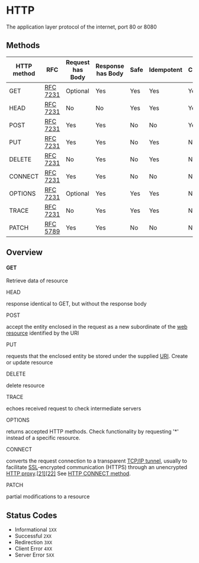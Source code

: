 # HTTP

The application layer protocol of the internet, port 80 or 8080

## Methods

| HTTP method | RFC                                                          | Request has Body | Response has Body | Safe | Idempotent | Cacheable |
| ----------- | ------------------------------------------------------------ | ---------------- | ----------------- | ---- | ---------- | --------- |
| GET         | [RFC](https://en.wikipedia.org/wiki/Request_for_Comments_(identifier)) [7231](https://tools.ietf.org/html/rfc7231) | Optional         | Yes               | Yes  | Yes        | Yes       |
| HEAD        | [RFC](https://en.wikipedia.org/wiki/Request_for_Comments_(identifier)) [7231](https://tools.ietf.org/html/rfc7231) | No               | No                | Yes  | Yes        | Yes       |
| POST        | [RFC](https://en.wikipedia.org/wiki/Request_for_Comments_(identifier)) [7231](https://tools.ietf.org/html/rfc7231) | Yes              | Yes               | No   | No         | Yes       |
| PUT         | [RFC](https://en.wikipedia.org/wiki/Request_for_Comments_(identifier)) [7231](https://tools.ietf.org/html/rfc7231) | Yes              | Yes               | No   | Yes        | No        |
| DELETE      | [RFC](https://en.wikipedia.org/wiki/Request_for_Comments_(identifier)) [7231](https://tools.ietf.org/html/rfc7231) | No               | Yes               | No   | Yes        | No        |
| CONNECT     | [RFC](https://en.wikipedia.org/wiki/Request_for_Comments_(identifier)) [7231](https://tools.ietf.org/html/rfc7231) | Yes              | Yes               | No   | No         | No        |
| OPTIONS     | [RFC](https://en.wikipedia.org/wiki/Request_for_Comments_(identifier)) [7231](https://tools.ietf.org/html/rfc7231) | Optional         | Yes               | Yes  | Yes        | No        |
| TRACE       | [RFC](https://en.wikipedia.org/wiki/Request_for_Comments_(identifier)) [7231](https://tools.ietf.org/html/rfc7231) | No               | Yes               | Yes  | Yes        | No        |
| PATCH       | [RFC](https://en.wikipedia.org/wiki/Request_for_Comments_(identifier)) [5789](https://tools.ietf.org/html/rfc5789) | Yes              | Yes               | No   | No         | No        |

## Overview

#### GET

Retrieve data of resource 

HEAD

response identical to GET, but without the response body

POST

accept the entity enclosed in the request as a new subordinate of the [web resource](https://en.wikipedia.org/wiki/Web_resource) identified by the URI

PUT

requests that the enclosed entity be stored under the supplied [URI](https://en.wikipedia.org/wiki/URI). Create or update resource

DELETE

delete resource

TRACE

echoes received request to check intermediate servers

OPTIONS

returns accepted HTTP methods. Check functionality by requesting '*' instead of a specific resource.

CONNECT

converts the request connection to a transparent [TCP/IP tunnel](https://en.wikipedia.org/wiki/Tunneling_protocol), usually to facilitate [SSL](https://en.wikipedia.org/wiki/Transport_Layer_Security)-encrypted communication (HTTPS) through an unencrypted [HTTP proxy](https://en.wikipedia.org/wiki/HTTP_proxy).[[21\]](https://en.wikipedia.org/wiki/Hypertext_Transfer_Protocol#cite_note-21)[[22\]](https://en.wikipedia.org/wiki/Hypertext_Transfer_Protocol#cite_note-22) See [HTTP CONNECT method](https://en.wikipedia.org/wiki/HTTP_tunnel#HTTP_CONNECT_method).

PATCH

partial modifications to a resource

## Status Codes

- Informational `1XX`
- Successful `2XX`
- Redirection `3XX`
- Client Error `4XX`
- Server Error `5XX`